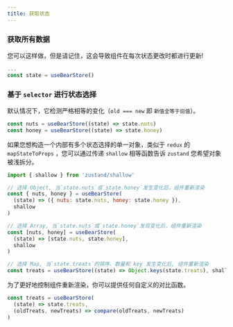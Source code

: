 ```yaml
---
title: 获取状态
---
```


### 获取所有数据
您可以这样做，但是请记住，这会导致组件在每次状态更改时都进行更新!
```js
...
const state = useBearStore()
```

### 基于 `selector` 进行状态选择
默认情况下，它检测严格相等的变化（`old === new` 即 `新值全等于旧值`）。
```js
const nuts = useBearStore((state) => state.nuts)
const honey = useBearStore((state) => state.honey)
```
如果您想构造一个内部有多个状态选择的单一对象，类似于 `redux` 的 `mapStateToProps` ，您可以通过传递 `shallow` 相等函数告诉 `zustand` 您希望对象被浅拆分。
```js
import { shallow } from 'zustand/shallow'

// 选择 Object, 当`state.nuts`或`state.honey`发生变化后，组件重新渲染
const { nuts, honey } = useBearStore(
  (state) => ({ nuts: state.nuts, honey: state.honey }),
  shallow
)

// 选择 Array, 当`state.nuts`或`state.honey`发现变化后，组件重新渲染
const [nuts, honey] = useBearStore(
  (state) => [state.nuts, state.honey],
  shallow
)

// 选择 Map, 当`state.treats`的排序、数量和 key 发生变化后, 组件重新渲染
const treats = useBearStore((state) => Object.keys(state.treats), shallow)
```
为了更好地控制组件重新渲染，你可以提供任何自定义的对比函数。
```js
const treats = useBearStore(
  (state) => state.treats,
  (oldTreats, newTreats) => compare(oldTreats, newTreats)
)
```